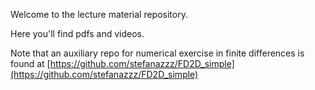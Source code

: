 Welcome to the lecture material repository. 

Here you'll find pdfs and videos. 

Note that an auxiliary repo for numerical exercise in finite differences is found at [https://github.com/stefanazzz/FD2D_simple](https://github.com/stefanazzz/FD2D_simple)
